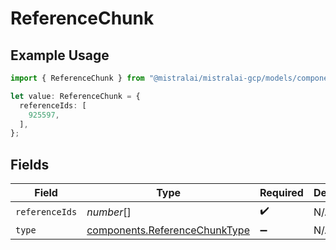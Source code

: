 # ReferenceChunk

## Example Usage

```typescript
import { ReferenceChunk } from "@mistralai/mistralai-gcp/models/components";

let value: ReferenceChunk = {
  referenceIds: [
    925597,
  ],
};
```

## Fields

| Field                                                                          | Type                                                                           | Required                                                                       | Description                                                                    |
| ------------------------------------------------------------------------------ | ------------------------------------------------------------------------------ | ------------------------------------------------------------------------------ | ------------------------------------------------------------------------------ |
| `referenceIds`                                                                 | *number*[]                                                                     | :heavy_check_mark:                                                             | N/A                                                                            |
| `type`                                                                         | [components.ReferenceChunkType](../../models/components/referencechunktype.md) | :heavy_minus_sign:                                                             | N/A                                                                            |